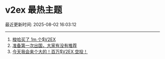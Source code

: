 # v2ex 最热主题

最近更新时间: 2025-08-02 16:03:12

--- 
1. [梭哈买了 1m 个$V2EX](https://www.v2ex.com/t/1149420) 
2. [准备第一次出国，大家有没有推荐](https://www.v2ex.com/t/1149432) 
3. [今天我会来个大的！百万$V2EX 空投！](https://www.v2ex.com/t/1149444) 
